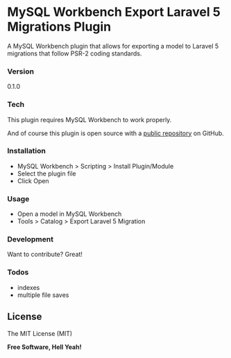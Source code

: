 # MySQL Workbench Export Laravel 5 Migrations Plugin

A MySQL Workbench plugin that allows for exporting a model to Laravel 5 migrations that follow PSR-2 coding standards.

### Version
0.1.0

### Tech

This plugin requires MySQL Workbench to work properly.

And of course this plugin is open source with a [public repository](https://github.com/beckenrode/mysql-workbench-export-laravel-5-migrations)
 on GitHub.

### Installation

 - MySQL Workbench > Scripting > Install Plugin/Module
 - Select the plugin file
 - Click Open

### Usage

 - Open a model in MySQL Workbench
 - Tools > Catalog > Export Laravel 5 Migration

### Development

Want to contribute? Great!

### Todos

 - indexes
 - multiple file saves

License
----

The MIT License (MIT)

**Free Software, Hell Yeah!**
